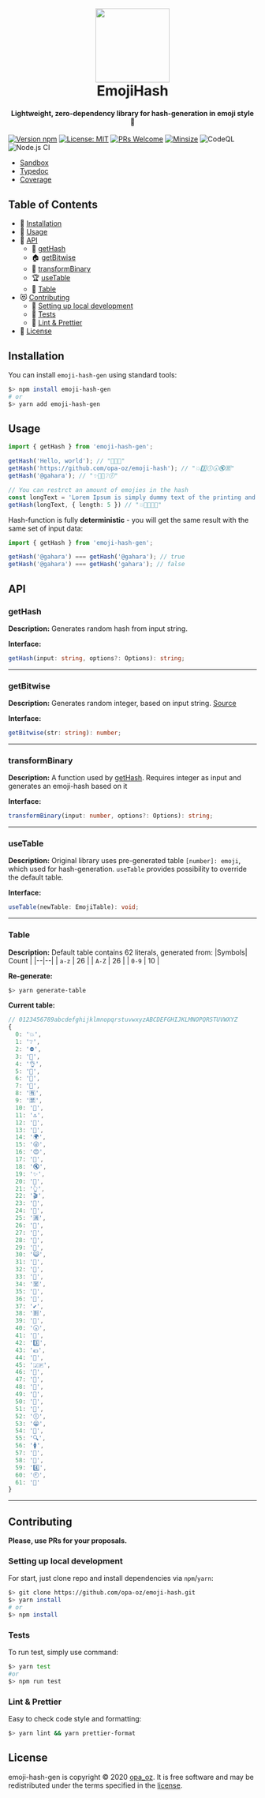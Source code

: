 <h1 align="center">  
  <img src="https://opa-oz.github.io/emoji-hash/docs/logo.png" width="150"/>
  <br>  
  EmojiHash  
</h1>  
  
<h4 align="center">Lightweight, zero-dependency library for hash-generation in emoji style 🍌</h4>  
 

[![Version npm][version]](https://www.npmjs.com/package/emoji-hash-gen)
[![License: MIT][license]](https://opensource.org/licenses/MIT)
[![PRs Welcome][pr]](https://github.com/opa-oz/emoji-hash/pulls)
[![Minsize][minsize]](https://www.npmjs.com/package/emoji-hash-gen)
![CodeQL](https://github.com/opa-oz/emoji-hash/workflows/CodeQL/badge.svg?branch=main)
![Node.js CI](https://github.com/opa-oz/emoji-hash/workflows/Node.js%20CI/badge.svg?branch=main)

- [Sandbox](https://opa-oz.github.io/emoji-hash/docs/sandbox/)
- [Typedoc](https://opa-oz.github.io/emoji-hash/docs/typedoc/)
- [Coverage](https://opa-oz.github.io/emoji-hash/docs/coverage/)

## Table of Contents
- 🔌 [Installation](#installation)
- 🐥 [Usage](#usage)
- 🔨 [API](#api)
  - 🎠 [getHash](#gethash)
  - 🏠 [getBitwise](#getbitwise)
  - 🎪 [transformBinary](#transformbinary)
  - 🏆 [useTable](#usetable)
  - 📑 [Table](#table)
- 😻 [Contributing](#contributing)
  - 💁 [Setting up local development](#setting-up-local-development)
  - 🐞 [Tests](#tests)
  - 💚 [Lint & Prettier](#lint--prettier)
- 📄 [License](#license)

## Installation
You can install `emoji-hash-gen` using standard tools:
```bash
$> npm install emoji-hash-gen
# or
$> yarn add emoji-hash-gen
```

## Usage
```typescript
import { getHash } from 'emoji-hash-gen';

getHash('Hello, world'); // "🥳🤫🦁"
getHash('https://github.com/opa-oz/emoji-hash'); // "💥3️⃣🕕🕠🔇🈺"
getHash('@gahara'); // "✨🎸🍭❔🕕"

// You can restrct an amount of emojies in the hash
const longText = 'Lorem Ipsum is simply dummy text of the printing and typesetting industry. Lorem Ipsum has been the industrys standard dummy text ever since the 1500s, when an unknown printer took a galley of type and scrambled it to make a type specimen book';
getHash(longText, { length: 5 }) // "💥🔻🈲🈵😺"
```

Hash-function is fully **deterministic** - you will get the same result with the same set of input data:
```typescript
import { getHash } from 'emoji-hash-gen';

getHash('@gahara') === getHash('@gahara'); // true
getHash('@gahara') === getHash('gahara'); // false
```

## API
### getHash
**Description:** 
Generates random hash from input string.

**Interface:**
```typescript
getHash(input: string, options?: Options): string;
```
----
### getBitwise
**Description:** 
Generates random integer, based on input string. 
[Source](http://werxltd.com/wp/2010/05/13/javascript-implementation-of-javas-string-hashcode-method/)

**Interface:**
```typescript
getBitwise(str: string): number;
```
----
### transformBinary
**Description:** 
A function used by [getHash](#getHash). 
Requires integer as input and generates an emoji-hash based on it

**Interface:**
```typescript
transformBinary(input: number, options?: Options): string;
```
---
### useTable
**Description:** 
Original library uses pre-generated table `[number]: emoji`, which used for hash-generation. `useTable` provides possibility to override the default table.

**Interface:**

```typescript
useTable(newTable: EmojiTable): void;
```
----
### Table
**Description:** 
Default table contains 62 literals, generated from:
|Symbols| Count |
|--|--|
| `a-z` | 26 |
| `A-Z` | 26 |
| `0-9` | 10 |

**Re-generate:**
```bash
$> yarn generate-table
```

**Current table:**
```javascript
// 0123456789abcdefghijklmnopqrstuvwxyzABCDEFGHIJKLMNOPQRSTUVWXYZ
{  
  0: '💥',  
  1: '❔',  
  2: '⛔️',  
  3: '👹',  
  4: '👌',  
  5: '🐞',  
  6: '🛄',  
  7: '👾',  
  8: '🈶',  
  9: '🈲',  
  10: '🐗',  
  11: '🔝',  
  12: '👝',  
  13: '🍖',  
  14: '🌍',  
  15: '😜',  
  16: '😍',  
  17: '🍭',  
  18: '🔇',  
  19: '✨',  
  20: '📌',  
  21: '👆',  
  22: '🎬',  
  23: '👵',  
  24: '🔻',  
  25: '🈵',  
  26: '🍘',  
  27: '🌂',  
  28: '💭',  
  29: '🎸',  
  30: '😺',  
  31: '🚎',  
  32: '🚛',  
  33: '🐥',  
  34: '🈺',  
  35: '🐂',  
  36: '🚴',  
  37: '✔️',  
  38: '🈹',  
  39: '📗',  
  40: '🕠',  
  41: '👯',  
  42: '3️⃣',  
  43: '💶',  
  44: '🐫',  
  45: '🇯🇵',  
  46: '👮',  
  47: '🏯',  
  48: '👏',  
  49: '📍',  
  50: '🔅',  
  51: '🐯',  
  52: '🕕',  
  53: '😁',  
  54: '🏬',  
  55: '🔍',  
  56: '🚺',  
  57: '🗾',  
  58: '🎯',  
  59: '4️⃣',  
  60: '🕘',  
  61: '🎅'  
}
```
----
## Contributing
**Please, use PRs for your proposals.**

### Setting up local development
For start, just clone repo and install dependencies via `npm`/`yarn`:
```bash
$> git clone https://github.com/opa-oz/emoji-hash.git
$> yarn install
# or
$> npm install
```

### Tests
To run test, simply use command:
```bash
$> yarn test
#or
$> npm run test
```

### Lint & Prettier
Easy to check code style and formatting:
```bash
$> yarn lint && yarn prettier-format
```

## License
emoji-hash-gen is copyright © 2020 [opa_oz](https://github.com/opa-oz). It is free software and may be redistributed under the terms specified in the [license](LICENSE).

[version]: http://img.shields.io/npm/v/emoji-hash-gen.svg?style=flat-square
[license]: https://img.shields.io/badge/License-MIT-yellow.svg?style=flat-square
[pr]: https://img.shields.io/badge/PRs-welcome-brightgreen.svg?style=flat-square
[minsize]: https://img.shields.io/bundlephobia/min/emoji-hash-gen?style=flat-square
